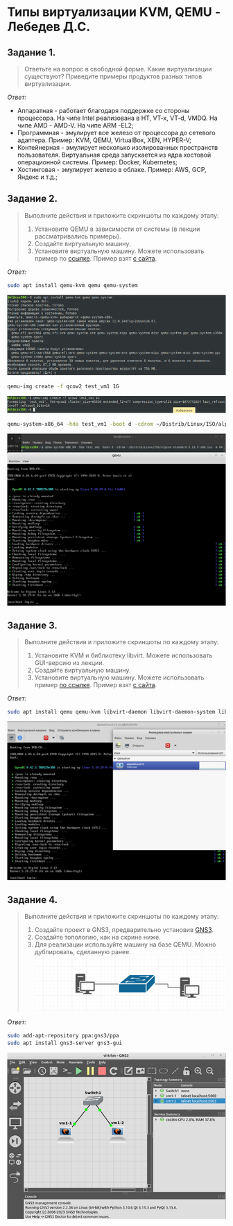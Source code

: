 # Типы виртуализации KVM, QEMU - Лебедев Д.С.

## Задание 1.
> Ответьте на вопрос в свободной форме.
> Какие виртуализации существуют? Приведите примеры продуктов разных типов виртуализации.

*Ответ:*  
- Аппаратная - работает благодаря поддержке со стороны процессора. На чипе Intel реализована в HT, VT-x, VT-d, VMDQ. На чипе AMD - AMD-V. На чипе ARM -EL2;
- Программная - эмулирует все железо от процессора до сетевого адаптера. Пример: KVM, QEMU, VirtualBox, XEN, HYPER-V;
- Контейнерная - эмулирует несколько изолированных пространств пользователя. Виртуальная среда запускается из ядра хостовой операционной системы. Пример: Docker, Kubernetes;
- Хостинговая - эмулирует железо в облаке. Пример: AWS, GCP, Яндекс и т.д.;


## Задание 2.
> Выполните действия и приложите скриншоты по каждому этапу:
> 1. Установите QEMU в зависимости от системы (в лекции рассматривались примеры).
> 2. Создайте виртуальную машину.
> 3. Установите виртуальную машину. Можете использовать пример по [ссылке](https://dl-cdn.alpinelinux.org/alpine/v3.13/releases/x86/alpine-standard-3.13.5-x86.iso).
> Пример взят [с сайта](https://alpinelinux.org/).

*Ответ:*  

```sh
sudo apt install qemu-kvm qemu qemu-system
```

![](_attachments/06.02-2-1.png)  

```sh
qemu-img create -f qcow2 test_vm1 1G
```

![](_attachments/06.02-2-2.png)  

```sh
qemu-system-x86_64 -hda test_vm1 -boot d -cdrom ~/Distrib/Linux/ISO/alpine-standard-3.13.5-x86.iso -m 640
```

![](_attachments/06.02-2-3.png)  

## Задание 3.
> Выполните действия и приложите скриншоты по каждому этапу:
> 1. Установите KVM и библиотеку libvirt. Можете использовать GUI-версию из лекции.
> 2. Создайте виртуальную машину.
> 3. Установите виртуальную машину. Можете использовать пример [по ссылке](https://dl-cdn.alpinelinux.org/alpine/v3.13/releases/x86/alpine-standard-3.13.5-x86.iso).
> Пример взят [с сайта](https://alpinelinux.org/).

*Ответ:*  
```sh
sudo apt install qemu qemu-kvm libvirt-daemon libvirt-daemon-system libvirt-clients virtinst virt-manager
```

**![](_attachments/06.02-3-1.png)**  



## Задание 4.
> Выполните действия и приложите скриншоты по каждому этапу:
> 1. Создайте проект в GNS3, предварительно установив [GNS3](https://github.com/GNS3/gns3-gui/releases).
> 2. Создайте топологию, как на скрине ниже.
> 3. Для реализации используйте машину на базе QEMU. Можно дублировать, сделанную ранее.  
> ![](_attachments/06.02-0-1.png)

*Ответ:*  
```sh
sudo add-apt-repository ppa:gns3/ppa
sudo apt install gns3-server gns3-gui
```

![](_attachments/06.02-4-1.png)